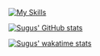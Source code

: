 [![My Skills](https://skillicons.dev/icons?i=js,html,css,rust,py,ts,haskell,java)](https://skillicons.dev)

[![Sugus' GitHub stats](https://github-readme-stats.vercel.app/api?username=xSurus&show_icons=true&theme=onedark)](https://github.com/anuraghazra/github-readme-stats)

[![Sugus' wakatime stats](https://github-readme-stats.vercel.app/api/wakatime?username=xSurus&theme=onedark&langs_count=10)](https://github.com/anuraghazra/github-readme-stats)
